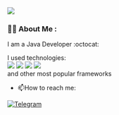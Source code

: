 <img src="https://media.giphy.com/media/3oKIPnAiaMCws8nOsE/giphy.gif"/>

### :man_technologist: About Me :
I am a Java Developer :octocat:

I used technologies:
<br>
    <img src="https://img.shields.io/badge/SpringBoot-green?style=for-the-badge&logo=&logoColor=white"/>
    <img src="https://img.shields.io/badge/Spring Security-green?style=for-the-badge&logo=&logoColor=white"/>
    <img src="https://img.shields.io/badge/Spring Data-green?style=for-the-badge&logo=&logoColor=white"/>
    <img src="https://img.shields.io/badge/Spring Test-green?style=for-the-badge&logo=&logoColor=white"/>
    <br>
    and other most popular frameworks
- :mailbox:How to reach me:
<div id="badges">
  <a href="https://t.me/diagmerc">
    <img src="https://img.shields.io/badge/Telegram-blue?style=for-the-badge&logo=telegram&logoColor=white" alt="Telegram"/>
  </a>
</div>

